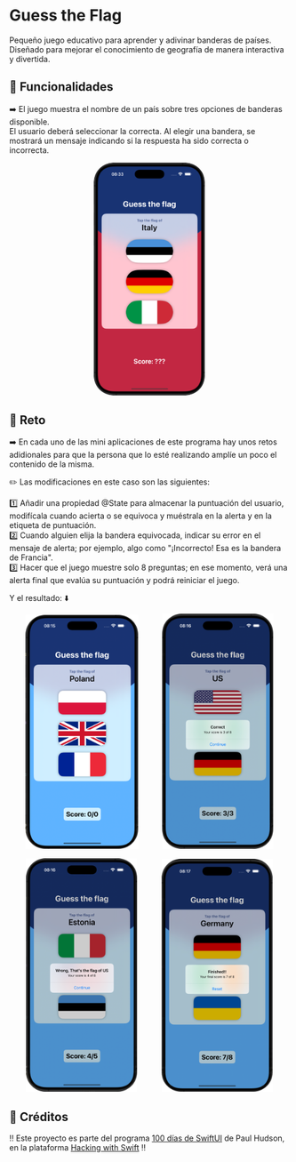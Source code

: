 # Guess the Flag

Pequeño juego educativo para aprender y adivinar banderas de países. Diseñado para mejorar el conocimiento de geografía de manera interactiva y divertida.

## 📱 Funcionalidades
➡️ El juego muestra el nombre de un país sobre tres opciones de banderas disponible.  
El usuario deberá seleccionar la correcta. Al elegir una bandera, se mostrará un mensaje indicando si la respuesta ha sido correcta o incorrecta.

<p align="center">
    <img src="GuessTheFlag.png" alt="Captura de pantalla de aplicación WeSplit" width="200" style="border-radius: 35px;">
</p>

## 🎯 Reto
➡️ En cada uno de las mini aplicaciones de este programa hay unos retos adidionales para que la persona que lo esté realizando amplíe un poco el contenido de la misma.  

✏️ Las modificaciones en este caso son las siguientes:  

1️⃣ Añadir una propiedad @State para almacenar la puntuación del usuario, modifícala cuando acierta o se equivoca y muéstrala en la alerta y en la etiqueta de puntuación.    
2️⃣ Cuando alguien elija la bandera equivocada, indicar su error en el mensaje de alerta; por ejemplo, algo como "¡Incorrecto! Esa es la bandera de Francia".  
3️⃣ Hacer que el juego muestre solo 8 preguntas; en ese momento, verá una alerta final que evalúa su puntuación y podrá reiniciar el juego.  

Y el resultado: ⬇️

<p align="center">
  <img src="RetoGuessTheFlag1.png" width="203">
  &nbsp;&nbsp;&nbsp;&nbsp;&nbsp;&nbsp;&nbsp;&nbsp;&nbsp;
  <img src="RetoGuessTheFlag2.png" width="200">
</p>
<p align="center">
  <img src="RetoGuessTheFlag3.png" width="200" >
  &nbsp;&nbsp;&nbsp;&nbsp;&nbsp;&nbsp;&nbsp;&nbsp;&nbsp;
  <img src="RetoGuessTheFlag4.png" width="200">
</p>

## 📌 Créditos
‼️ Este proyecto es parte del programa [100 días de SwiftUI](https://www.hackingwithswift.com/100/swiftui) de Paul Hudson, en la plataforma [Hacking with Swift](https://www.hackingwithswift.com) ‼️